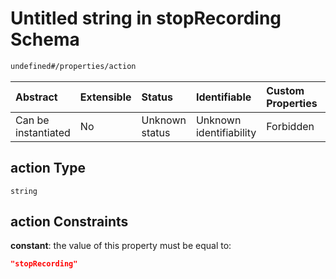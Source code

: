 # Untitled string in stopRecording Schema

```txt
undefined#/properties/action
```



| Abstract            | Extensible | Status         | Identifiable            | Custom Properties | Additional Properties | Access Restrictions | Defined In                                                                             |
| :------------------ | :--------- | :------------- | :---------------------- | :---------------- | :-------------------- | :------------------ | :------------------------------------------------------------------------------------- |
| Can be instantiated | No         | Unknown status | Unknown identifiability | Forbidden         | Allowed               | none                | [stopRecording\_v1.schema.json\*](stopRecording_v1.schema.json "open original schema") |

## action Type

`string`

## action Constraints

**constant**: the value of this property must be equal to:

```json
"stopRecording"
```
